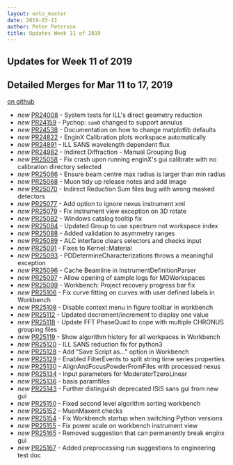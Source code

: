 ```yaml
---
layout: onto_master
date: 2019-03-11
author: Peter Peterson
title: Updates Week 11 of 2019
---
```

Updates for Week 11 of 2019
---------------------------

Detailed Merges for Mar 11 to 17, 2019
--------------------------------------
[on github](https://github.com/mantidproject/mantid/pulls?q=is%3Apr+merged%3A2019-03-12..2019-03-17)

* *new* [PR24008](https://github.com/mantidproject/mantid/pull/24008) - System tests for ILL's direct geometry reduction
* *new* [PR24159](https://github.com/mantidproject/mantid/pull/24159) - Pychop: `sam0` changed to support annulus
* *new* [PR24538](https://github.com/mantidproject/mantid/pull/24538) - Documentation on how to change matplotlib defaults
* *new* [PR24822](https://github.com/mantidproject/mantid/pull/24822) - EnginX Calibration plots workspace automatically
* *new* [PR24891](https://github.com/mantidproject/mantid/pull/24891) - ILL SANS wavelength dependent flux
* *new* [PR24982](https://github.com/mantidproject/mantid/pull/24982) - Indirect Diffraction - Manual Grouping Bug
* *new* [PR25058](https://github.com/mantidproject/mantid/pull/25058) - Fix crash upon running enginX's gui calibrate with no calibration directory selected
* *new* [PR25066](https://github.com/mantidproject/mantid/pull/25066) - Ensure beam centre max radius is larger than min radius
* *new* [PR25068](https://github.com/mantidproject/mantid/pull/25068) - Muon tidy up release notes and add image
* *new* [PR25070](https://github.com/mantidproject/mantid/pull/25070) - Indirect Reduction Sum files bug with wrong masked detectors
* *new* [PR25077](https://github.com/mantidproject/mantid/pull/25077) - Add option to ignore nexus instrument xml
* *new* [PR25079](https://github.com/mantidproject/mantid/pull/25079) - Fix instrument view exception on 3D rotate
* *new* [PR25082](https://github.com/mantidproject/mantid/pull/25082) - Windows catalog tooltip fix
* *new* [PR25084](https://github.com/mantidproject/mantid/pull/25084) - Updated Group to use spectrum not workspace index
* *new* [PR25088](https://github.com/mantidproject/mantid/pull/25088) - Added validation to asymmetry ranges
* *new* [PR25089](https://github.com/mantidproject/mantid/pull/25089) - ALC interface clears selectors and checks input
* *new* [PR25091](https://github.com/mantidproject/mantid/pull/25091) - Fixes to Kernel::Material
* *new* [PR25093](https://github.com/mantidproject/mantid/pull/25093) - PDDetermineCharacterizations throws a meaningful exception
* *new* [PR25096](https://github.com/mantidproject/mantid/pull/25096) - Cache Beamline in InstrumentDefinitionParser
* *new* [PR25097](https://github.com/mantidproject/mantid/pull/25097) - Allow opening of sample logs for MDWorkspaces
* *new* [PR25099](https://github.com/mantidproject/mantid/pull/25099) - Workbench: Project recovery progress bar fix
* *new* [PR25106](https://github.com/mantidproject/mantid/pull/25106) - Fix curve fitting on curves with user defined labels in Workbench
* *new* [PR25108](https://github.com/mantidproject/mantid/pull/25108) - Disable context menu in figure toolbar in workbench
* *new* [PR25112](https://github.com/mantidproject/mantid/pull/25112) - Updated decrement/increment to display one value
* *new* [PR25118](https://github.com/mantidproject/mantid/pull/25118) - Update FFT PhaseQuad to cope with multiple CHRONUS grouping files
* *new* [PR25119](https://github.com/mantidproject/mantid/pull/25119) - Show algorithm history for all workpaces in Workbench
* *new* [PR25120](https://github.com/mantidproject/mantid/pull/25120) - ILL SANS reduction fix for python3
* *new* [PR25128](https://github.com/mantidproject/mantid/pull/25128) - Add "Save Script as..." option in Workbench
* *new* [PR25129](https://github.com/mantidproject/mantid/pull/25129) - Enabled FilterEvents to split string time series properties
* *new* [PR25130](https://github.com/mantidproject/mantid/pull/25130) - AlignAndFocusPowderFromFiles with processed nexus
* *new* [PR25134](https://github.com/mantidproject/mantid/pull/25134) - Input parameters for ModeratorTzeroLinear
* *new* [PR25136](https://github.com/mantidproject/mantid/pull/25136) - basis paramfiles
* *new* [PR25143](https://github.com/mantidproject/mantid/pull/25143) - Further distinguish deprecated ISIS sans gui from new gui
* *new* [PR25150](https://github.com/mantidproject/mantid/pull/25150) - Fixed second level algorithm sorting workbench
* *new* [PR25152](https://github.com/mantidproject/mantid/pull/25152) - MuonMaxent checks
* *new* [PR25154](https://github.com/mantidproject/mantid/pull/25154) - Fix Workbench startup when switching Python versions
* *new* [PR25155](https://github.com/mantidproject/mantid/pull/25155) - Fix power scale on workbench instrument view
* *new* [PR25165](https://github.com/mantidproject/mantid/pull/25165) - Removed suggestion that can permanently break enginx gui
* *new* [PR25167](https://github.com/mantidproject/mantid/pull/25167) - Added preprocessing run suggestions to engineering test doc
